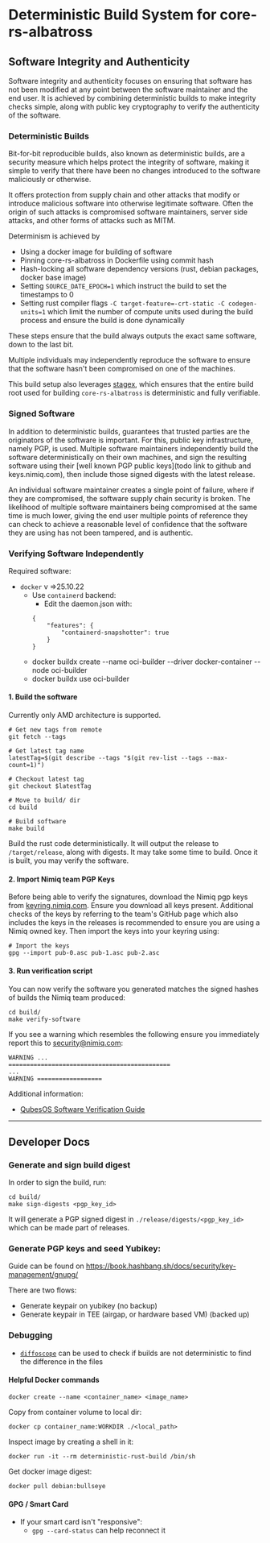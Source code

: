 # Deterministic Build System for core-rs-albatross

## Software Integrity and Authenticity
Software integrity and authenticity focuses on ensuring that software has not been modified at any point between the software maintainer and the end user. It is achieved by combining deterministic builds to make integrity checks simple, along with public key cryptography to verify the authenticity of the software.

### Deterministic Builds
Bit-for-bit reproducible builds, also known as deterministic builds, are a security measure which helps protect the integrity of software, making it simple to verify that there have been no changes introduced to the software maliciously or otherwise.

It offers protection from supply chain and other attacks that modify or introduce malicious software into otherwise legitimate software. Often the origin of such attacks is compromised software maintainers, server side attacks, and other forms of attacks such as MITM. 

Determinism is achieved by 
* Using a docker image for building of software
* Pinning core-rs-albatross in Dockerfile using commit hash 
* Hash-locking all software dependency versions (rust, debian packages, docker base image)
* Setting `SOURCE_DATE_EPOCH=1` which instruct the build to set the timestamps to 0
* Setting rust compiler flags `-C target-feature=-crt-static -C codegen-units=1` which limit the number of compute units used during the build process and ensure the build is done dynamically

These steps ensure that the build always outputs the exact same software, down to the last bit.

Multiple individuals may independently reproduce the software to ensure that the software hasn't been compromised on one of the machines.

This build setup also leverages [stagex](https://codeberg.org/stagex/stagex), which ensures that the entire build root used for building `core-rs-albatross` is deterministic and fully verifiable.

### Signed Software
In addition to deterministic builds, guarantees that trusted parties are the originators of the software is important. For this, public key infrastructure, namely PGP, is used. Multiple software maintainers independently build the software deterministically on their own machines, and sign the resulting software using their [well known PGP public keys](todo link to github and keys.nimiq.com), then include those signed digests with the latest release. 

An individual software maintainer creates a single point of failure, where if they are compromised, the software supply chain security is broken. The likelihood of multiple software maintainers being compromised at the same time is much lower, giving the end user multiple points of reference they can check to achieve a reasonable level of confidence that the software they are using has not been tampered, and is authentic.

### Verifying Software Independently
Required software:
* `docker` v =>25.10.22
    * Use `containerd` backend:
        * Edit the daemon.json with:
        ```
        {
            "features": {
                "containerd-snapshotter": true
            }
        } 
        ```
    * docker buildx create --name oci-builder  --driver docker-container --node oci-builder
    * docker buildx use oci-builder


#### 1. Build the software
Currently only AMD architecture is supported.

```
# Get new tags from remote
git fetch --tags

# Get latest tag name
latestTag=$(git describe --tags "$(git rev-list --tags --max-count=1)")

# Checkout latest tag
git checkout $latestTag

# Move to build/ dir
cd build

# Build software
make build
```
Build the rust code deterministically. It will output the release to `/target/release`, along with digests. It may take some time to build. Once it is built, you may verify the software.

#### 2. Import Nimiq team PGP Keys
Before being able to verify the signatures, download the Nimiq pgp keys from [keyring.nimiq.com](https://keyring.nimiq.com). Ensure you download all keys present. Additional checks of the keys by referring to the team's GitHub page which also includes the keys in the releases is recommended to ensure you are using a Nimiq owned key. Then import the keys into your keyring using:
```
# Import the keys
gpg --import pub-0.asc pub-1.asc pub-2.asc
```

#### 3. Run verification script
You can now verify the software you generated matches the signed hashes of builds the Nimiq team produced:
```
cd build/
make verify-software
```

If you see a warning which resembles the following ensure you immediately report this to security@nimiq.com:
```
WARNING ...
=============================================
...
WARNING ==================
```

Additional information:
* [QubesOS Software Verification Guide](https://www.qubes-os.org/security/verifying-signatures/)

---

## Developer Docs

### Generate and sign build digest
In order to sign the build, run:
```
cd build/
make sign-digests <pgp_key_id>
```

It will generate a PGP signed digest in `./release/digests/<pgp_key_id>` which can be made part of releases.

### Generate PGP keys and seed Yubikey:
Guide can be found on https://book.hashbang.sh/docs/security/key-management/gnupg/

There are two flows:
* Generate keypair on yubikey (no backup)
* Generate keypair in TEE (airgap, or hardware based VM) (backed up)

### Debugging
* [`diffoscope`](https://github.com/anthraxx/diffoscope) can be used to check if builds are not deterministic to find the difference in the files

#### Helpful Docker commands
```
docker create --name <container_name> <image_name>
```

Copy from container volume to local dir:
```
docker cp container_name:WORKDIR ./<local_path>
```

Inspect image by creating a shell in it:
```
docker run -it --rm deterministic-rust-build /bin/sh
```

Get docker image digest:
```
docker pull debian:bullseye
```

#### GPG / Smart Card
* If your smart card isn't "responsive":
    * `gpg --card-status` can help reconnect it
